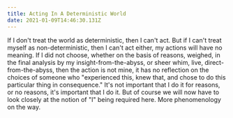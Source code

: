 ```yaml
---
title: Acting In A Deterministic World
date: 2021-01-09T14:46:30.131Z
---
```

If I don't treat the world as deterministic, then I can't act.  But if I can't treat myself as non-deterministic, then I can't act either, my actions will have no meaning.  If I did not choose, whether on the basis of reasons, weighed, in the final analysis by my insight-from-the-abyss, or sheer whim, live, direct-from-the-abyss, then the action is not mine, it has no reflection on the choices of someone who "experienced this, knew that, and chose to do this particular thing in consequence."  It's not important that I do it for reasons, or no reasons, it's important that I do it.  But of course we will now have to look closely at the notion of "I" being required here.  More phenomenology on the way.